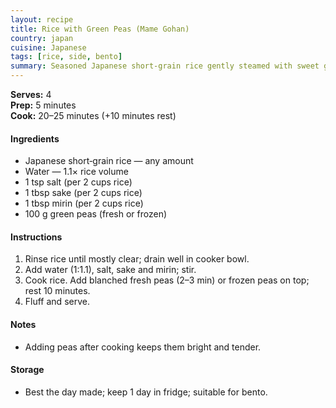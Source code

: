 ```yaml
---
layout: recipe
title: Rice with Green Peas (Mame Gohan)
country: japan
cuisine: Japanese
tags: [rice, side, bento]
summary: Seasoned Japanese short‑grain rice gently steamed with sweet green peas — springlike and simple.
---
```

<div class="recipe-meta">
  <strong>Serves:</strong> 4<br>
  <strong>Prep:</strong> 5 minutes<br>
  <strong>Cook:</strong> 20–25 minutes (+10 minutes rest)<br>
</div>

<h4>Ingredients</h4>
<ul>
<li>Japanese short‑grain rice — any amount</li>
<li>Water — 1.1× rice volume</li>
<li>1 tsp salt (per 2 cups rice)</li>
<li>1 tbsp sake (per 2 cups rice)</li>
<li>1 tbsp mirin (per 2 cups rice)</li>
<li>100 g green peas (fresh or frozen)</li>
</ul>

<h4>Instructions</h4>
<ol>
<li>Rinse rice until mostly clear; drain well in cooker bowl.</li>
<li>Add water (1:1.1), salt, sake and mirin; stir.</li>
<li>Cook rice. Add blanched fresh peas (2–3 min) or frozen peas on top; rest 10 minutes.</li>
<li>Fluff and serve.</li>
</ol>

<h4>Notes</h4>
<ul><li>Adding peas after cooking keeps them bright and tender.</li></ul>

<h4>Storage</h4>
<ul><li>Best the day made; keep 1 day in fridge; suitable for bento.</li></ul>
